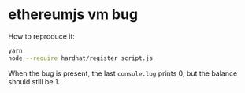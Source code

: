 # ethereumjs vm bug

How to reproduce it:

```sh
yarn
node --require hardhat/register script.js
```

When the bug is present, the last `console.log` prints 0, but the balance should still be 1.